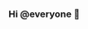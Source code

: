 ### Hi @everyone 👋


<!--
**FedRONI/FedRONI** is a ✨ _special_ ✨ repository because its `README.md` (this file) appears on your GitHub profile.

Here are some ideas to get you started:

- 🔭 I’m currently working on ...
- 🌱 I’m currently learning ...
- 👯 I’m looking to collaborate on ...
- 🤔 I’m looking for help with ...
- 💬 Ask me about ...
- 📫 How to reach me: ...
- 😄 Pronouns: ...
- ⚡ Fun fact: ...
<iframe src="https://open.spotify.com/embed/playlist/3fKrypdEFkhwhW5kUWMSlt?theme=0" width="100%" height="380" frameBorder="0" allowfullscreen="" allow="autoplay; clipboard-write; encrypted-media; fullscreen; picture-in-picture"></iframe>
-->
